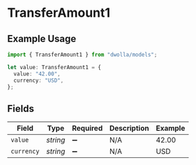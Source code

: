# TransferAmount1

## Example Usage

```typescript
import { TransferAmount1 } from "dwolla/models";

let value: TransferAmount1 = {
  value: "42.00",
  currency: "USD",
};
```

## Fields

| Field              | Type               | Required           | Description        | Example            |
| ------------------ | ------------------ | ------------------ | ------------------ | ------------------ |
| `value`            | *string*           | :heavy_minus_sign: | N/A                | 42.00              |
| `currency`         | *string*           | :heavy_minus_sign: | N/A                | USD                |